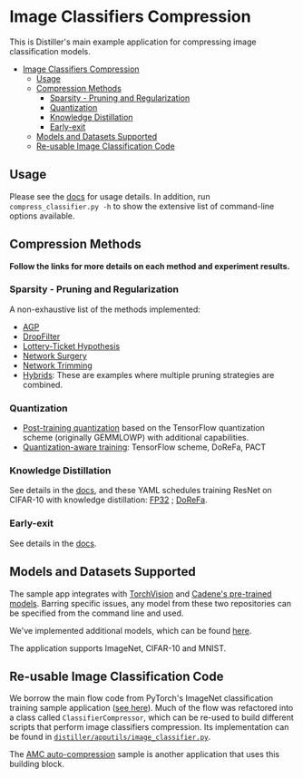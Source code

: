 # Image Classifiers Compression

This is Distiller's main example application for compressing image classification models.

- [Image Classifiers Compression](#image-classifiers-compression)
  - [Usage](#usage)
  - [Compression Methods](#compression-methods)
    - [Sparsity - Pruning and Regularization](#sparsity---pruning-and-regularization)
    - [Quantization](#quantization)
    - [Knowledge Distillation](#knowledge-distillation)
    - [Early-exit](#early-exit)
  - [Models and Datasets Supported](#models-and-datasets-supported)
  - [Re-usable Image Classification Code](#re-usable-image-classification-code)

## Usage

Please see the [docs](https://nervanasystems.github.io/distiller/usage.html) for usage details. In addition, run `compress_classifier.py -h` to show the extensive list of command-line options available.

## Compression Methods

**Follow the links for more details on each method and experiment results.**

### Sparsity - Pruning and Regularization

A non-exhaustive list of the methods implemented:

* [AGP](https://github.com/NervanaSystems/distiller/tree/master/examples/agp-pruning)
* [DropFilter](https://github.com/NervanaSystems/distiller/tree/master/examples/drop_filter)
* [Lottery-Ticket Hypothesis](https://github.com/NervanaSystems/distiller/tree/master/examples/lottery_ticket)
* [Network Surgery](https://github.com/NervanaSystems/distiller/tree/master/examples/network_surgery)
* [Network Trimming](https://github.com/NervanaSystems/distiller/tree/master/examples/network_trimming)
* [Hybrids](https://github.com/NervanaSystems/distiller/tree/master/examples/hybrid): These are examples where multiple pruning strategies are combined.

### Quantization

* [Post-training quantization](https://github.com/NervanaSystems/distiller/blob/update_readmes/examples/quantization/post_train_quant/command_line.md) based on the TensorFlow quantization scheme (originally GEMMLOWP) with additional capabilities.
* [Quantization-aware training](https://github.com/NervanaSystems/distiller/tree/master/examples/quantization/quant_aware_train): TensorFlow scheme, DoReFa, PACT

### Knowledge Distillation

See details in the [docs](https://nervanasystems.github.io/distiller/schedule.html#knowledge-distillation), and these YAML schedules training ResNet on CIFAR-10 with knowledge distillation: [FP32](https://github.com/NervanaSystems/distiller/blob/update_readmes/examples/quantization/fp32_baselines/preact_resnet_cifar_base_fp32.yaml) ; [DoReFa](https://github.com/NervanaSystems/distiller/blob/update_readmes/examples/quantization/quant_aware_train/preact_resnet_cifar_dorefa.yaml).

### Early-exit

See details in the [docs](https://nervanasystems.github.io/distiller/algo_earlyexit.html).

## Models and Datasets Supported

The sample app integrates with [TorchVision](https://pytorch.org/docs/master/torchvision/models.html#classification) and [Cadene's pre-trained models](https://github.com/Cadene/pretrained-models.pytorch). Barring specific issues, any model from these two repositories can be specified from the command line and used.

We've implemented additional models, which can be found [here](https://github.com/NervanaSystems/distiller/tree/master/distiller/models).

The application supports ImageNet, CIFAR-10 and MNIST.

## Re-usable Image Classification Code

We borrow the main flow code from PyTorch's ImageNet classification training sample application ([see here](https://github.com/pytorch/examples/tree/master/imagenet)). Much of the flow was refactored into a class called `ClassifierCompressor`, which can be re-used to build different scripts that perform image classifiers compression. Its implementation can be found in [`distiller/apputils/image_classifier.py`](https://github.com/NervanaSystems/distiller/blob/update_readmes/distiller/apputils/image_classifier.py).  

The [AMC auto-compression](https://github.com/NervanaSystems/distiller/tree/master/examples/auto_compression/amc) sample is another application that uses this building block.
